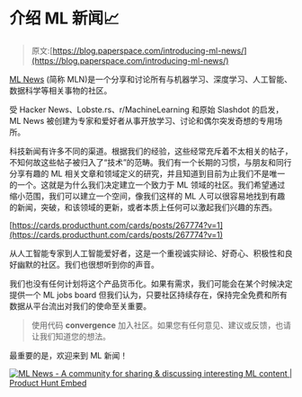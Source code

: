 # 介绍 ML 新闻📈

> 原文:[https://blog.paperspace.com/introducing-ml-news/](https://blog.paperspace.com/introducing-ml-news/)

[ML News](https://mln.dev/) (简称 MLN)是一个分享和讨论所有与机器学习、深度学习、人工智能、数据科学等相关事物的社区。

受 Hacker News、Lobste.rs、r/MachineLearning 和原始 Slashdot 的启发，ML News 被创建为专家和爱好者从事开放学习、讨论和偶尔突发奇想的专用场所。

科技新闻有许多不同的渠道。根据我们的经验，这些经常充斥着不太相关的帖子，不知何故这些帖子被归入了“技术”的范畴。我们有一个长期的习惯，与朋友和同行分享有趣的 ML 相关文章和领域定义的研究，并且知道到目前为止我们不是唯一的一个。这就是为什么我们决定建立一个致力于 ML 领域的社区。我们希望通过缩小范围，我们可以建立一个空间，像我们这样的 ML 人可以很容易地找到有趣的新闻，突破，和该领域的更新，或者本质上任何可以激起我们兴趣的东西。

[https://cards.producthunt.com/cards/posts/267774?v=1](https://cards.producthunt.com/cards/posts/267774?v=1)

从人工智能专家到人工智能爱好者，这是一个重视诚实辩论、好奇心、积极性和良好幽默的社区。我们也很想听到你的声音。

我们也没有任何计划将这个产品货币化。如果有需求，我们可能会在某个时候决定提供一个 ML jobs board 但我们认为，只要社区持续存在，保持完全免费和所有数据从平台流出对我们的使命至关重要。

> 使用代码 **convergence** 加入社区。如果您有任何意见、建议或反馈，也请让我们知道您的想法。

最重要的是，欢迎来到 ML 新闻！

[![ML News - A community for sharing & discussing interesting ML content | Product Hunt Embed](../Images/0aa3ef679ab07452c4d4ee1b0580e1f4.png)](https://www.producthunt.com/posts/ml-news?utm_source=badge-featured&utm_medium=badge&utm_souce=badge-ml-news)